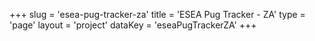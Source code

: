 +++
slug = 'esea-pug-tracker-za'
title = 'ESEA Pug Tracker - ZA'
type = 'page'
layout = 'project'
dataKey = 'eseaPugTrackerZA'
+++
